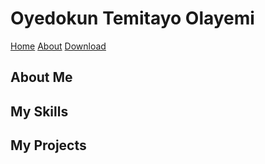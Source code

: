 # Oyedokun Temitayo Olayemi

[Home](home.md)
[About](about.md)
[Download](download.md)


## About Me

## My Skills



## My Projects